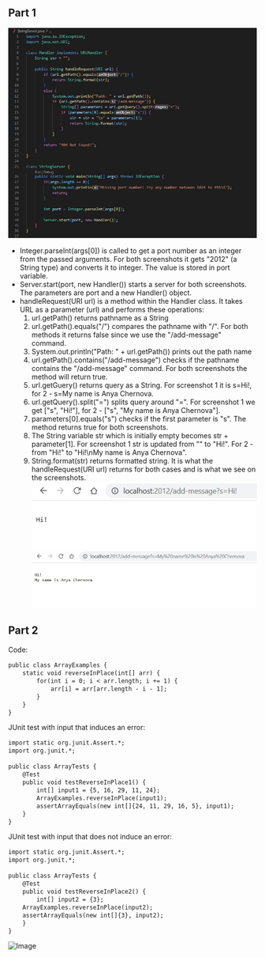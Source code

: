 ## Part 1
![Image](codeStringServer.jpg)  

* Integer.parseInt(args[0]) is called to get a port number as an integer from the passed arguments. For both screenshots it gets "2012" (a String type) and converts it to integer. The value is stored in port variable.
* Server.start(port, new Handler()) starts a server for both screenshots. The parameters are port and a new Handler() object.
* handleRequest(URI url) is a method within the Handler class. It takes URL as a parameter (url) and performs these operations:
  1. url.getPath() returns pathname as a String
  2. url.getPath().equals("/") compares the pathname with "/". For both methods it returns false since we use the "/add-message" command.
  3. System.out.println("Path: " + url.getPath()) prints out the path name
  4. url.getPath().contains("/add-message") checks if the pathname contains the "/add-message" command. For both screenshots the method will return true.
  5. url.getGuery() returns query as a String. For screenshot 1 it is s=Hi!, for 2 - s=My name is Anya Chernova.
  6. url.getQuery().split("=") splits query around "=". For screenshot 1 we get ["s", "Hi!"], for 2 - ["s", "My name is Anya Chernova"].
  7. parameters[0].equals("s") checks if the first parameter is "s". The method returns true for both screenshots.
  8. The String variable str which is initially empty becomes str + parameter[1]. For screenshot 1 str is updated from "" to "Hi!". For 2 - from "Hi!" to "Hi!\nMy name is Anya Chernova".
  9. String.format(str) returns formatted string. It is what the handleRequest(URI url) returns for both cases and is what we see on the screenshots. 
![Image](StringServer1.jpg)
![Image](StringServer2.jpg)  

## Part 2
Code:
```
public class ArrayExamples {
    static void reverseInPlace(int[] arr) {
        for(int i = 0; i < arr.length; i += 1) {
            arr[i] = arr[arr.length - i - 1];
        }
    }
}  
```  

JUnit test with input that induces an error:
```
import static org.junit.Assert.*;
import org.junit.*;

public class ArrayTests {
    @Test 
    public void testReverseInPlace1() {
        int[] input1 = {5, 16, 29, 11, 24};
        ArrayExamples.reverseInPlace(input1);
        assertArrayEquals(new int[]{24, 11, 29, 16, 5}, input1);
    }
}
```   
JUnit test with input that does not induce an error:
```
import static org.junit.Assert.*;
import org.junit.*; 

public class ArrayTests {
    @Test 
    public void testReverseInPlace2() {
        int[] input2 = {3};
	ArrayExamples.reverseInPlace(input2);
	assertArrayEquals(new int[]{3}, input2);
    }
}
```  
![Image](test.jpg)

